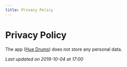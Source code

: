 ```yaml
---
title: Privacy Policy
---
```


# Privacy Policy

The app ([Hue Drums](https://play.google.com/store/apps/details?id=net.tuurlievens.huedrums)) does not store any personal data.

_Last updated on 2019-10-04 at 17:00_
